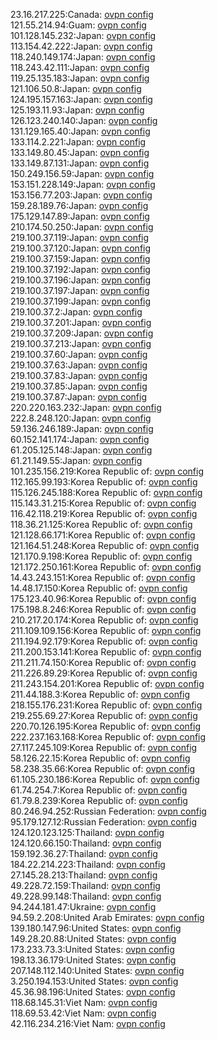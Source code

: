 23.16.217.225:Canada: [ovpn config](vpn/23_16_217_225.ovpn)  
121.55.214.94:Guam: [ovpn config](vpn/121_55_214_94.ovpn)  
101.128.145.232:Japan: [ovpn config](vpn/101_128_145_232.ovpn)  
113.154.42.222:Japan: [ovpn config](vpn/113_154_42_222.ovpn)  
118.240.149.174:Japan: [ovpn config](vpn/118_240_149_174.ovpn)  
118.243.42.111:Japan: [ovpn config](vpn/118_243_42_111.ovpn)  
119.25.135.183:Japan: [ovpn config](vpn/119_25_135_183.ovpn)  
121.106.50.8:Japan: [ovpn config](vpn/121_106_50_8.ovpn)  
124.195.157.163:Japan: [ovpn config](vpn/124_195_157_163.ovpn)  
125.193.11.93:Japan: [ovpn config](vpn/125_193_11_93.ovpn)  
126.123.240.140:Japan: [ovpn config](vpn/126_123_240_140.ovpn)  
131.129.165.40:Japan: [ovpn config](vpn/131_129_165_40.ovpn)  
133.114.2.221:Japan: [ovpn config](vpn/133_114_2_221.ovpn)  
133.149.80.45:Japan: [ovpn config](vpn/133_149_80_45.ovpn)  
133.149.87.131:Japan: [ovpn config](vpn/133_149_87_131.ovpn)  
150.249.156.59:Japan: [ovpn config](vpn/150_249_156_59.ovpn)  
153.151.228.149:Japan: [ovpn config](vpn/153_151_228_149.ovpn)  
153.156.77.203:Japan: [ovpn config](vpn/153_156_77_203.ovpn)  
159.28.189.76:Japan: [ovpn config](vpn/159_28_189_76.ovpn)  
175.129.147.89:Japan: [ovpn config](vpn/175_129_147_89.ovpn)  
210.174.50.250:Japan: [ovpn config](vpn/210_174_50_250.ovpn)  
219.100.37.119:Japan: [ovpn config](vpn/219_100_37_119.ovpn)  
219.100.37.120:Japan: [ovpn config](vpn/219_100_37_120.ovpn)  
219.100.37.159:Japan: [ovpn config](vpn/219_100_37_159.ovpn)  
219.100.37.192:Japan: [ovpn config](vpn/219_100_37_192.ovpn)  
219.100.37.196:Japan: [ovpn config](vpn/219_100_37_196.ovpn)  
219.100.37.197:Japan: [ovpn config](vpn/219_100_37_197.ovpn)  
219.100.37.199:Japan: [ovpn config](vpn/219_100_37_199.ovpn)  
219.100.37.2:Japan: [ovpn config](vpn/219_100_37_2.ovpn)  
219.100.37.201:Japan: [ovpn config](vpn/219_100_37_201.ovpn)  
219.100.37.209:Japan: [ovpn config](vpn/219_100_37_209.ovpn)  
219.100.37.213:Japan: [ovpn config](vpn/219_100_37_213.ovpn)  
219.100.37.60:Japan: [ovpn config](vpn/219_100_37_60.ovpn)  
219.100.37.63:Japan: [ovpn config](vpn/219_100_37_63.ovpn)  
219.100.37.83:Japan: [ovpn config](vpn/219_100_37_83.ovpn)  
219.100.37.85:Japan: [ovpn config](vpn/219_100_37_85.ovpn)  
219.100.37.87:Japan: [ovpn config](vpn/219_100_37_87.ovpn)  
220.220.163.232:Japan: [ovpn config](vpn/220_220_163_232.ovpn)  
222.8.248.120:Japan: [ovpn config](vpn/222_8_248_120.ovpn)  
59.136.246.189:Japan: [ovpn config](vpn/59_136_246_189.ovpn)  
60.152.141.174:Japan: [ovpn config](vpn/60_152_141_174.ovpn)  
61.205.125.148:Japan: [ovpn config](vpn/61_205_125_148.ovpn)  
61.21.149.55:Japan: [ovpn config](vpn/61_21_149_55.ovpn)  
101.235.156.219:Korea Republic of: [ovpn config](vpn/101_235_156_219.ovpn)  
112.165.99.193:Korea Republic of: [ovpn config](vpn/112_165_99_193.ovpn)  
115.126.245.188:Korea Republic of: [ovpn config](vpn/115_126_245_188.ovpn)  
115.143.31.215:Korea Republic of: [ovpn config](vpn/115_143_31_215.ovpn)  
116.42.118.219:Korea Republic of: [ovpn config](vpn/116_42_118_219.ovpn)  
118.36.21.125:Korea Republic of: [ovpn config](vpn/118_36_21_125.ovpn)  
121.128.66.171:Korea Republic of: [ovpn config](vpn/121_128_66_171.ovpn)  
121.164.51.248:Korea Republic of: [ovpn config](vpn/121_164_51_248.ovpn)  
121.170.9.198:Korea Republic of: [ovpn config](vpn/121_170_9_198.ovpn)  
121.172.250.161:Korea Republic of: [ovpn config](vpn/121_172_250_161.ovpn)  
14.43.243.151:Korea Republic of: [ovpn config](vpn/14_43_243_151.ovpn)  
14.48.17.150:Korea Republic of: [ovpn config](vpn/14_48_17_150.ovpn)  
175.123.40.96:Korea Republic of: [ovpn config](vpn/175_123_40_96.ovpn)  
175.198.8.246:Korea Republic of: [ovpn config](vpn/175_198_8_246.ovpn)  
210.217.20.174:Korea Republic of: [ovpn config](vpn/210_217_20_174.ovpn)  
211.109.109.156:Korea Republic of: [ovpn config](vpn/211_109_109_156.ovpn)  
211.194.92.179:Korea Republic of: [ovpn config](vpn/211_194_92_179.ovpn)  
211.200.153.141:Korea Republic of: [ovpn config](vpn/211_200_153_141.ovpn)  
211.211.74.150:Korea Republic of: [ovpn config](vpn/211_211_74_150.ovpn)  
211.226.89.29:Korea Republic of: [ovpn config](vpn/211_226_89_29.ovpn)  
211.243.154.201:Korea Republic of: [ovpn config](vpn/211_243_154_201.ovpn)  
211.44.188.3:Korea Republic of: [ovpn config](vpn/211_44_188_3.ovpn)  
218.155.176.231:Korea Republic of: [ovpn config](vpn/218_155_176_231.ovpn)  
219.255.69.27:Korea Republic of: [ovpn config](vpn/219_255_69_27.ovpn)  
220.70.126.195:Korea Republic of: [ovpn config](vpn/220_70_126_195.ovpn)  
222.237.163.168:Korea Republic of: [ovpn config](vpn/222_237_163_168.ovpn)  
27.117.245.109:Korea Republic of: [ovpn config](vpn/27_117_245_109.ovpn)  
58.126.22.15:Korea Republic of: [ovpn config](vpn/58_126_22_15.ovpn)  
58.238.35.66:Korea Republic of: [ovpn config](vpn/58_238_35_66.ovpn)  
61.105.230.186:Korea Republic of: [ovpn config](vpn/61_105_230_186.ovpn)  
61.74.254.7:Korea Republic of: [ovpn config](vpn/61_74_254_7.ovpn)  
61.79.8.239:Korea Republic of: [ovpn config](vpn/61_79_8_239.ovpn)  
80.246.94.252:Russian Federation: [ovpn config](vpn/80_246_94_252.ovpn)  
95.179.127.12:Russian Federation: [ovpn config](vpn/95_179_127_12.ovpn)  
124.120.123.125:Thailand: [ovpn config](vpn/124_120_123_125.ovpn)  
124.120.66.150:Thailand: [ovpn config](vpn/124_120_66_150.ovpn)  
159.192.36.27:Thailand: [ovpn config](vpn/159_192_36_27.ovpn)  
184.22.214.223:Thailand: [ovpn config](vpn/184_22_214_223.ovpn)  
27.145.28.213:Thailand: [ovpn config](vpn/27_145_28_213.ovpn)  
49.228.72.159:Thailand: [ovpn config](vpn/49_228_72_159.ovpn)  
49.228.99.148:Thailand: [ovpn config](vpn/49_228_99_148.ovpn)  
94.244.181.47:Ukraine: [ovpn config](vpn/94_244_181_47.ovpn)  
94.59.2.208:United Arab Emirates: [ovpn config](vpn/94_59_2_208.ovpn)  
139.180.147.96:United States: [ovpn config](vpn/139_180_147_96.ovpn)  
149.28.20.88:United States: [ovpn config](vpn/149_28_20_88.ovpn)  
173.233.73.3:United States: [ovpn config](vpn/173_233_73_3.ovpn)  
198.13.36.179:United States: [ovpn config](vpn/198_13_36_179.ovpn)  
207.148.112.140:United States: [ovpn config](vpn/207_148_112_140.ovpn)  
3.250.194.153:United States: [ovpn config](vpn/3_250_194_153.ovpn)  
45.36.98.196:United States: [ovpn config](vpn/45_36_98_196.ovpn)  
118.68.145.31:Viet Nam: [ovpn config](vpn/118_68_145_31.ovpn)  
118.69.53.42:Viet Nam: [ovpn config](vpn/118_69_53_42.ovpn)  
42.116.234.216:Viet Nam: [ovpn config](vpn/42_116_234_216.ovpn)  
